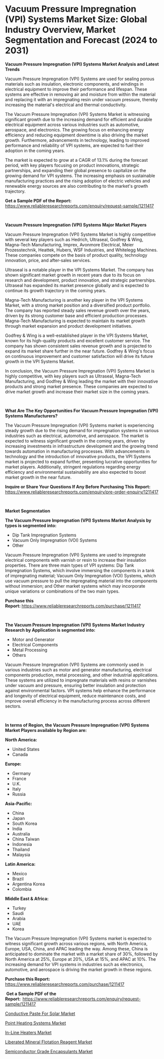 <p><h1>Vacuum Pressure Impregnation (VPI) Systems Market Size: Global Industry Overview, Market Segmentation and Forecast (2024 to 2031)</h1></p><p><strong>Vacuum Pressure Impregnation (VPI) Systems Market Analysis and Latest Trends</strong></p>
<p><p>Vacuum Pressure Impregnation (VPI) Systems are used for sealing porous materials such as insulation, electronic components, and windings in electrical equipment to improve their performance and lifespan. These systems are effective in removing air and moisture from within the material and replacing it with an impregnating resin under vacuum pressure, thereby increasing the material's electrical and thermal conductivity.</p><p>The Vacuum Pressure Impregnation (VPI) Systems Market is witnessing significant growth due to the increasing demand for efficient and durable electrical equipment across various industries such as automotive, aerospace, and electronics. The growing focus on enhancing energy efficiency and reducing equipment downtime is also driving the market growth. Furthermore, advancements in technology, leading to improved performance and reliability of VPI systems, are expected to fuel their adoption in the coming years.</p><p>The market is expected to grow at a CAGR of 13.1% during the forecast period, with key players focusing on product innovations, strategic partnerships, and expanding their global presence to capitalize on the growing demand for VPI systems. The increasing emphasis on sustainable manufacturing practices and the rising adoption of electric vehicles and renewable energy sources are also contributing to the market's growth trajectory.</p></p>
<p><strong>Get a Sample PDF of the Report:&nbsp;</strong> <a href="https://www.reliableresearchreports.com/enquiry/request-sample/1211417">https://www.reliableresearchreports.com/enquiry/request-sample/1211417</a></p>
<p>&nbsp;</p>
<p><strong>Vacuum Pressure Impregnation (VPI) Systems Major Market Players</strong></p>
<p><p>Vacuum Pressure Impregnation (VPI) Systems Market is highly competitive with several key players such as Hedrich, Ultraseal, Godfrey & Wing, Magna-Tech Manufacturing, Imprex, Avonmore Electrical, Meier Prozesstechnik, Heattek, Hubers, WSF Industries, and Whitelegg Machines. These companies compete on the basis of product quality, technology innovation, price, and after-sales services.</p><p>Ultraseal is a notable player in the VPI Systems Market. The company has shown significant market growth in recent years due to its focus on research and development, product innovation, and strategic partnerships. Ultraseal has expanded its market presence globally and is expected to continue its growth trajectory in the coming years.</p><p>Magna-Tech Manufacturing is another key player in the VPI Systems Market, with a strong market position and a diversified product portfolio. The company has reported steady sales revenue growth over the years, driven by its strong customer base and efficient production processes. Magna-Tech Manufacturing is expected to maintain its market growth through market expansion and product development initiatives.</p><p>Godfrey & Wing is a well-established player in the VPI Systems Market, known for its high-quality products and excellent customer service. The company has shown consistent sales revenue growth and is projected to expand its market share further in the near future. Godfrey & Wing's focus on continuous improvement and customer satisfaction will drive its future growth in the VPI Systems Market.</p><p>In conclusion, the Vacuum Pressure Impregnation (VPI) Systems Market is highly competitive, with key players such as Ultraseal, Magna-Tech Manufacturing, and Godfrey & Wing leading the market with their innovative products and strong market presence. These companies are expected to drive market growth and increase their market size in the coming years.</p></p>
<p>&nbsp;</p>
<p><strong>What Are The Key Opportunities For Vacuum Pressure Impregnation (VPI) Systems Manufacturers?</strong></p>
<p><p>The Vacuum Pressure Impregnation (VPI) Systems market is experiencing steady growth due to the rising demand for impregnation systems in various industries such as electrical, automotive, and aerospace. The market is expected to witness significant growth in the coming years, driven by increasing investments in infrastructure development and the growing trend towards automation in manufacturing processes. With advancements in technology and the introduction of innovative products, the VPI Systems market is projected to expand further, presenting lucrative opportunities for market players. Additionally, stringent regulations regarding energy efficiency and environmental sustainability are also expected to boost market growth in the near future.</p></p>
<p><strong>Inquire or Share Your Questions If Any Before Purchasing This Report:</strong> <a href="https://www.reliableresearchreports.com/enquiry/pre-order-enquiry/1211417">https://www.reliableresearchreports.com/enquiry/pre-order-enquiry/1211417</a></p>
<p>&nbsp;</p>
<p><strong>Market Segmentation</strong></p>
<p><strong>The Vacuum Pressure Impregnation (VPI) Systems Market Analysis by types is segmented into:</strong></p>
<p><ul><li>Dip Tank Impregnation Systems</li><li>Vacuum Only Impregnation (VOI) Systems</li><li>Other</li></ul></p>
<p><p>Vacuum Pressure Impregnation (VPI) Systems are used to impregnate electrical components with varnish or resin to increase their insulation properties. There are three main types of VPI systems: Dip Tank Impregnation Systems, which involve immersing the components in a tank of impregnating material; Vacuum Only Impregnation (VOI) Systems, which use vacuum pressure to pull the impregnating material into the components without immersion; and Other market systems which may incorporate unique variations or combinations of the two main types.</p></p>
<p><strong>Purchase this Report:&nbsp;</strong><a href="https://www.reliableresearchreports.com/purchase/1211417">https://www.reliableresearchreports.com/purchase/1211417</a></p>
<p>&nbsp;</p>
<p><strong>The Vacuum Pressure Impregnation (VPI) Systems Market Industry Research by Application is segmented into:</strong></p>
<p><ul><li>Motor and Generator</li><li>Electrical Components</li><li>Metal Processing</li><li>Others</li></ul></p>
<p><p>Vacuum Pressure Impregnation (VPI) Systems are commonly used in various industries such as motor and generator manufacturing, electrical components production, metal processing, and other industrial applications. These systems are utilized to impregnate materials with resins or varnishes under vacuum and pressure, ensuring better insulation and protection against environmental factors. VPI systems help enhance the performance and longevity of electrical equipment, reduce maintenance costs, and improve overall efficiency in the manufacturing process across different sectors.</p></p>
<p>&nbsp;</p>
<p><strong>In terms of Region, the Vacuum Pressure Impregnation (VPI) Systems Market Players available by Region are:</strong></p>
<p>
    <p> <strong> North America: </strong>
        <ul>
            <li>United States</li>
            <li>Canada</li>
        </ul>
        </p> 
    <p> <strong> Europe: </strong>
        <ul>
            <li>Germany</li>
            <li>France</li>
            <li>U.K.</li>
            <li>Italy</li>
            <li>Russia</li>
        </ul>
        </p> 
    <p> <strong> Asia-Pacific: </strong>
        <ul>
            <li>China</li>
            <li>Japan</li>
            <li>South Korea</li>
            <li>India</li>
            <li>Australia</li>
            <li>China Taiwan</li>
            <li>Indonesia</li>
            <li>Thailand</li>
            <li>Malaysia</li>
        </ul>
        </p> 
    <p> <strong> Latin America: </strong>
        <ul>
            <li>Mexico</li>
            <li>Brazil</li>
            <li>Argentina Korea</li>
            <li>Colombia</li>
        </ul>
        </p> 
    <p> <strong> Middle East & Africa: </strong>
        <ul>
            <li>Turkey</li>
            <li>Saudi</li>
            <li>Arabia</li>
            <li>UAE</li>
            <li>Korea</li>
        </ul>
    </p>
    </p>
<p><p>The Vacuum Pressure Impregnation (VPI) Systems market is expected to witness significant growth across various regions, with North America, Europe, USA, China, and APAC leading the way. Among these, China is anticipated to dominate the market with a market share of 30%, followed by North America at 25%, Europe at 20%, USA at 15%, and APAC at 10%. The increasing demand for VPI systems in industries such as electronics, automotive, and aerospace is driving the market growth in these regions.</p></p>
<p><strong>Purchase this Report: </strong><a href="https://www.reliableresearchreports.com/purchase/1211417">https://www.reliableresearchreports.com/purchase/1211417</a></p>
<p>&nbsp;<strong>Get a Sample PDF of the Report:&nbsp;&nbsp;</strong><a href="https://www.reliableresearchreports.com/enquiry/request-sample/1211417">https://www.reliableresearchreports.com/enquiry/request-sample/1211417</a></p>
<p><strong></strong></p>
<p><p><a href="https://issuu.com/reportprime-2/docs/conductive-paste-for-solar-market-size-2030.pptx">Conductive Paste For Solar Market</a></p><p><a href="https://github.com/changoleonlaverguenzanoexiste/Market-Research-Report-List-2/blob/main/point-heating-systems-market.md">Point Heating Systems Market</a></p><p><a href="https://github.com/dimitrishawkinswaynenp91rgz/Market-Research-Report-List-1/blob/main/in-line-heaters-market.md">In-Line Heaters Market</a></p><p><a href="https://issuu.com/reportprime-2/docs/liberated-mineral-flotation-reagent-market-size-20">Liberated Mineral Flotation Reagent Market</a></p><p><a href="https://medium.com/@beauhagenes2023/semiconductor-grade-encapsulants-market-size-reveals-the-best-marketing-channels-in-global-industry-855bb5f8b2e0">Semiconductor Grade Encapsulants Market</a></p></p>